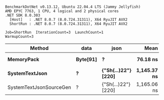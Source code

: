 ```

BenchmarkDotNet v0.13.12, Ubuntu 22.04.4 LTS (Jammy Jellyfish)
AMD EPYC 7763, 1 CPU, 4 logical and 2 physical cores
.NET SDK 8.0.303
  [Host]   : .NET 8.0.7 (8.0.724.31311), X64 RyuJIT AVX2
  ShortRun : .NET 8.0.7 (8.0.724.31311), X64 RyuJIT AVX2

Job=ShortRun  IterationCount=3  LaunchCount=1  
WarmupCount=3  

```
| Method                  | data     | json                | Mean        | Error     | StdDev   | Min         | Max         | Gen0   | Allocated |
|------------------------ |--------- |-------------------- |------------:|----------:|---------:|------------:|------------:|-------:|----------:|
| **MemoryPack**              | **Byte[91]** | **?**                   |    **76.18 ns** |  **5.320 ns** | **0.292 ns** |    **75.99 ns** |    **76.51 ns** | **0.0019** |     **168 B** |
| **SystemTextJson**          | **?**        | **{&quot;Sh(...)22&quot;} [220]** | **1,145.37 ns** | **33.997 ns** | **1.863 ns** | **1,143.56 ns** | **1,147.28 ns** | **0.0019** |     **168 B** |
| SystemTextJsonSourceGen | ?        | {&quot;Sh(...)22&quot;} [220] | 1,165.06 ns | 12.535 ns | 0.687 ns | 1,164.55 ns | 1,165.84 ns | 0.0019 |     168 B |
